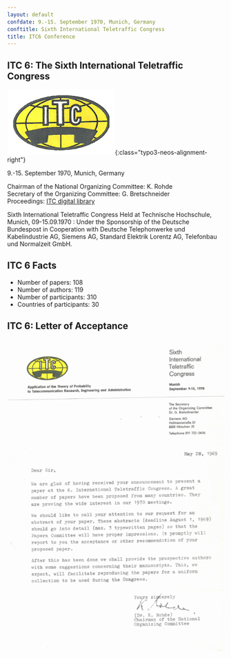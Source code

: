 ```yaml
---
layout: default
confdate: 9.-15. September 1970, Munich, Germany
conftitle: Sixth International Teletraffic Congress
title: ITC6 Conference
---
```


## ITC 6: The Sixth International Teletraffic Congress

![](/assets/Persistent/itc-6-250x152.png){:class="typo3-neos-alignment-right"}

9.-15. September 1970, Munich, Germany

Chairman of the National Organizing Committee: K. Rohde<br/>
Secretary of the Organizing Committee: G. Bretschneider<br/>
Proceedings: [ITC digital library](/itc-library/itc6.html)

Sixth International Teletraffic Congress Held at Technische Hochschule, Munich, 09-15.09.1970 : Under the Sponsorship of the Deutsche Bundespost in Cooperation with Deutsche Telephonwerke und Kabelindustrie AG, Siemens AG, Standard Elektrik Lorentz AG, Telefonbau und Normalzeit GmbH.

## ITC 6 Facts

  * Number of papers: 108
  * Number of authors: 119
  * Number of participants: 310
  * Countries of participants: 30



## ITC 6: Letter of Acceptance

![](/assets/Persistent/itc6-letter-of-acceptance-599x860.png)

